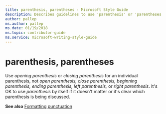 ```yaml
---
title: parenthesis, parentheses - Microsoft Style Guide
description: Describes guidelines to use 'parenthesis' or 'parentheses' in Microsoft documents and provides a link to formatting punctuation.
author: pallep
ms.author: pallep
ms.date: 01/19/2018
ms.topic: contributor-guide
ms.service: microsoft-writing-style-guide
---
```


# parenthesis, parentheses

Use *opening parenthesis* or *closing parenthesis* for an individual parenthesis, not *open parenthesis,* *close parenthesis,* *beginning parenthesis,* *ending parenthesis,* *left parenthesis,* or *right parenthesis*. It's OK to use *parenthesis* by itself if it doesn't matter or it's clear which parenthesis is being discussed.

**See also** [Formatting punctuation](~/punctuation/formatting-punctuation.md)
